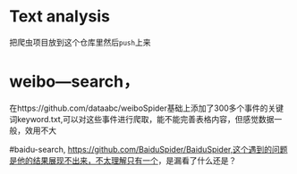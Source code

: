 # Text analysis

把爬虫项目放到这个仓库里然后`push`上来

# weibo—search，
在https://github.com/dataabc/weiboSpider基础上添加了300多个事件的关键词keyword.txt,可以对这些事件进行爬取，能不能完善表格内容，但感觉数据一般，效用不大

#baidu-search,
https://github.com/BaiduSpider/BaiduSpider,这个遇到的问题是他的结果展现不出来，不太理解只有一个<object WebResult>，是漏看了什么还是？
